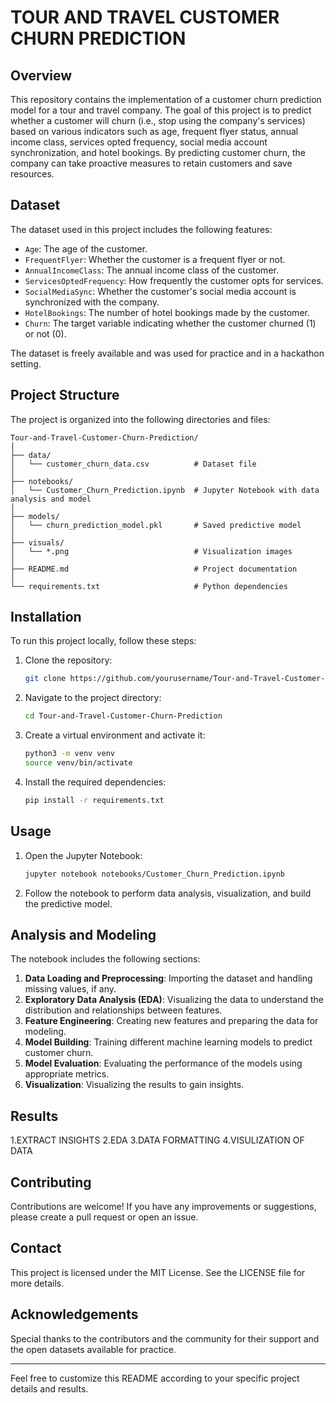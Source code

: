 # TOUR AND TRAVEL CUSTOMER CHURN PREDICTION

## Overview

This repository contains the implementation of a customer churn prediction model for a tour and travel company. The goal of this project is to predict whether a customer will churn (i.e., stop using the company's services) based on various indicators such as age, frequent flyer status, annual income class, services opted frequency, social media account synchronization, and hotel bookings. By predicting customer churn, the company can take proactive measures to retain customers and save resources.

## Dataset

The dataset used in this project includes the following features:
- `Age`: The age of the customer.
- `FrequentFlyer`: Whether the customer is a frequent flyer or not.
- `AnnualIncomeClass`: The annual income class of the customer.
- `ServicesOptedFrequency`: How frequently the customer opts for services.
- `SocialMediaSync`: Whether the customer's social media account is synchronized with the company.
- `HotelBookings`: The number of hotel bookings made by the customer.
- `Churn`: The target variable indicating whether the customer churned (1) or not (0).

The dataset is freely available and was used for practice and in a hackathon setting.

## Project Structure

The project is organized into the following directories and files:

```
Tour-and-Travel-Customer-Churn-Prediction/
│
├── data/
│   └── customer_churn_data.csv          # Dataset file
│
├── notebooks/
│   └── Customer_Churn_Prediction.ipynb  # Jupyter Notebook with data analysis and model
│
├── models/
│   └── churn_prediction_model.pkl       # Saved predictive model
│
├── visuals/
│   └── *.png                            # Visualization images
│
├── README.md                            # Project documentation
│
└── requirements.txt                     # Python dependencies
```

## Installation

To run this project locally, follow these steps:

1. Clone the repository:
   ```bash
   git clone https://github.com/yourusername/Tour-and-Travel-Customer-Churn-Prediction.git
   ```
2. Navigate to the project directory:
   ```bash
   cd Tour-and-Travel-Customer-Churn-Prediction
   ```
3. Create a virtual environment and activate it:
   ```bash
   python3 -m venv venv
   source venv/bin/activate
   ```
4. Install the required dependencies:
   ```bash
   pip install -r requirements.txt
   ```

## Usage

1. Open the Jupyter Notebook:
   ```bash
   jupyter notebook notebooks/Customer_Churn_Prediction.ipynb
   ```
2. Follow the notebook to perform data analysis, visualization, and build the predictive model.

## Analysis and Modeling

The notebook includes the following sections:

1. **Data Loading and Preprocessing**: Importing the dataset and handling missing values, if any.
2. **Exploratory Data Analysis (EDA)**: Visualizing the data to understand the distribution and relationships between features.
3. **Feature Engineering**: Creating new features and preparing the data for modeling.
4. **Model Building**: Training different machine learning models to predict customer churn.
5. **Model Evaluation**: Evaluating the performance of the models using appropriate metrics.
6. **Visualization**: Visualizing the results to gain insights.

## Results

1.EXTRACT INSIGHTS 
2.EDA
3.DATA FORMATTING
4.VISULIZATION OF DATA 

## Contributing

Contributions are welcome! If you have any improvements or suggestions, please create a pull request or open an issue.

## Contact

This project is licensed under the MIT License. See the LICENSE file for more details.

## Acknowledgements

Special thanks to the contributors and the community for their support and the open datasets available for practice.

---

Feel free to customize this README according to your specific project details and results.
